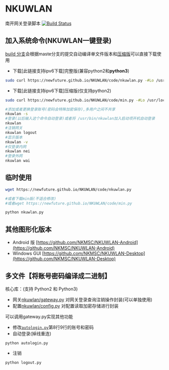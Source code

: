 # NKUWLAN
南开网关登录脚本 [![Build Status](https://travis-ci.org/NewFuture/NKUWLAN.svg?branch=master)](https://travis-ci.org/NewFuture/NKUWLAN)

## 加入系统命令(NKUWLAN一键登录)
[build 分支](https://github.com/NewFuture/NKUWLAN/tree/build)会根据maste分支的提交自动编译单文件版本和[压缩版](https://github.com/NewFuture/NKUWLAN/blob/build/min.py)可以直接下载使用

* 下载[此链接支持ipv6下载]完整版(兼容python2和**python3**)

```bash
sudo curl https://newfuture.github.io/NKUWLAN/code/nkuwlan.py -#Lo /usr/local/bin/nkuwlan && sudo chmod +x /usr/local/bin/nkuwlan
```

* 下载[此链接支持ipv6下载]压缩版(仅支持python2)

```bash
sudo curl https://newfuture.github.io/NKUWLAN/code/min.py -#Lo /usr/local/bin/nkuwlan && sudo chmod +x /usr/local/bin/nkuwlan
```

```bash
#添加或者更换登录账号(密码会特殊加密保存),多用户之间不共享
nkuwlan -s
#登录(以后输入这个命令自动登录)或者将 /usr/bin/nkuwlan加入启动项开机自动登录
nkuwlan
#注销网关
nkuwlan logout
#显示版本
nkuwlan -v
#仅登录内网
nkuwlan nei
#登录外网
nkuwlan wai
```
## 临时使用

```bash
wget https://newfuture.github.io/NKUWLAN/code/nkuwlan.py

#或者下载min版(不适合修改)
#或者wget https://newfuture.github.io/NKUWLAN/code/min.py

python nkuwlan.py
```


## 其他图形化版本
* Android 版 [https://github.com/NKMSC/NKUWLAN-Android](https://github.com/NKMSC/NKUWLAN-Android)
* Windows GUI [https://github.com/NKMSC/NKUWLAN-Desktop](https://github.com/NKMSC/NKUWLAN-Desktop)


## 多文件【将账号密码编译成二进制】

核心库：(支持 Python2 和 Python3)
* 网关[nkuwlan/gateway.py](https://github.com/NewFuture/NKUWLAN/blob/master/nkuwlan/gateway.py) 对网关登录查询注销操作封装(可以单独使用)
* 配置[nkuwlan/config.py](https://github.com/NewFuture/NKUWLAN/blob/master/nkuwlan/config.py) 对配置读取加密存储进行封装

可以调用gateway.py实现其他功能
* 修改[`autologin.py`](https://github.com/NewFuture/NKUWLAN/blob/master/autologin.py#L8)第8行9行的账号和密码
* 自动登录(掉线重连)

```
python autologin.py
```
* 注销
```
python logout.py
```
